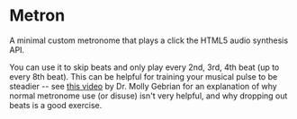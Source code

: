 # Metron

A minimal custom metronome that plays a click the HTML5 audio synthesis API.

You can use it to skip beats and only play every 2nd, 3rd, 4th beat (up to every 8th beat). This can be helpful for training your musical pulse to be steadier -- see [this video](https://www.youtube.com/watch?v=2KBAnSOjWmU) by Dr. Molly Gebrian for an explanation of why normal metronome use (or disuse) isn't very helpful, and why dropping out beats is a good exercise.
